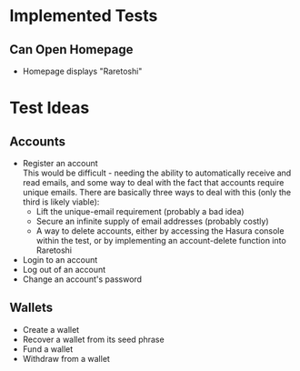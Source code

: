 # Implemented Tests
## Can Open Homepage
- Homepage displays "Raretoshi"

# Test Ideas
## Accounts
- Register an account  
  This would be difficult - needing the ability to automatically receive and read emails, and some way to deal with the fact that accounts require unique emails.  There are basically three ways to deal with this (only the third is likely viable):
  - Lift the unique-email requirement (probably a bad idea)
  - Secure an infinite supply of email addresses (probably costly)
  - A way to delete accounts, either by accessing the Hasura console within the test, or by implementing an account-delete function into Raretoshi
- Login to an account
- Log out of an account
- Change an account's password

## Wallets
- Create a wallet
- Recover a wallet from its seed phrase
- Fund a wallet
- Withdraw from a wallet

